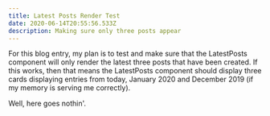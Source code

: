```yaml
---
title: Latest Posts Render Test
date: 2020-06-14T20:55:56.533Z
description: Making sure only three posts appear
---
```

For this blog entry, my plan is to test and make sure that the LatestPosts component will only render the latest three posts that have been created. If this works, then that means the LatestPosts component should display three cards displaying entries from today, January 2020 and December 2019 (if my memory is serving me correctly).

Well, here goes nothin'.